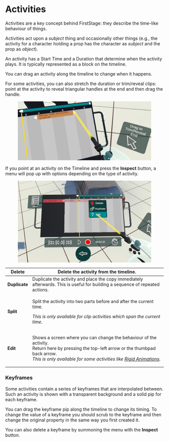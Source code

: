 # Activities

Activities are a key concept behind FirstStage: they describe the time-like behaviour of things.&#x20;

Activities act upon a _subject_ thing and occasionally other things (e.g., the activity for a character holding a prop has the character as _subject_ and the prop as _object_).

An activity has a Start Time and a Duration that determine when the activity plays. It is typically represented as a block on the timeline.&#x20;

You can drag an activity along the timeline to change when it happens.

For some activities, you can also stretch the duration or trim/reveal clips: point at the activity to reveal triangular handles at the end and then drag the handle.

<figure><img src="../../.gitbook/assets/DUMMY 2023-02-22 17-06-57.jpg" alt=""><figcaption></figcaption></figure>

If you point at an activity on the Timeline and press the **Inspect** button, a menu will pop up with options depending on the type of activity.&#x20;

<figure><img src="../../.gitbook/assets/DUMMY 2023-02-22 14-11-04 (1).jpg" alt=""><figcaption></figcaption></figure>

| **Delete**    | Delete the activity from the timeline.                                                                                                                                                                                                                                                             |
| ------------- | -------------------------------------------------------------------------------------------------------------------------------------------------------------------------------------------------------------------------------------------------------------------------------------------------- |
| **Duplicate** | Duplicate the activity and place the copy immediately afterwards. This is useful for building a sequence of repeated actions.                                                                                                                                                                      |
| **Split**     | <p>Split the activity into two parts before and after the current time. </p><p><em>This is only available for clip activities which span the current time.</em></p>                                                                                                                                |
| **Edit**      | <p>Shows a screen where you can change the behaviour of the activity.<br>Return here by pressing the top-left arrow or the thumbpad back arrow.<br><em>This is only available for some activities like</em> <a href="../../animation/rigid-animation/"><em>Rigid Animations</em></a><em>.</em></p> |

### Keyframes

Some activities contain a series of keyframes that are interpolated between. Such an activity is shown with a transparent background and a solid pip for each keyframe.

You can drag the keyframe pip along the timeline to change its timing. To change the value of a keyframe you should scrub to the keyframe and then change the original property in the same way you first created it.

You can also delete a keyframe by summoning the menu with the **Inspect** button.
